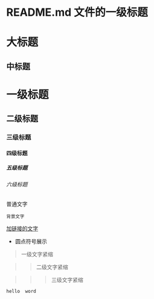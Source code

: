 # README.md 文件的一级标题



大标题
=======================

中标题
-----------------------

# 一级标题

## 二级标题

### 三级标题

#### 四级标题

##### 五级标题

###### 六级标题



普通文字


`背景文字`

[加链接的文字](http://helloword.com)


* 圆点符号展示

>一级文字紧缩

>>二级文字紧缩

>>>三级文字紧缩

```代码段
hello  word
````